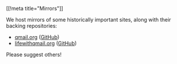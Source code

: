 [[!meta title="Mirrors"]]

We host mirrors of some historically important sites, along with their backing repositories:

- [qmail.org](https://org.qmail.mirror.notqmail.org) ([GitHub](https://github.com/notqmail/org.qmail.mirror.notqmail.org))
- [lifewithqmail.org](https://org.lifewithqmail.mirror.notqmail.org) ([GitHub](https://github.com/notqmail/org.lifewithqmail.mirror.notqmail.org))

Please suggest others!
